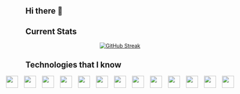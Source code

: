 ## Hi there 👋


## Current Stats

<p style="text-align:center">
  <a href="https://git.io/streak-stats"><img src="https://streak-stats.demolab.com?user=asif-kabir-emon&theme=dark&mode=weekly" alt="GitHub Streak" /></a>
</p>

## Technologies that I know

<div style="display: flex; justify-content: center; gap: 1rem; flex-wrap: nowrap;">
  <img height="32" width="32" src="https://cdn.simpleicons.org/javascript/#F7DF1E" />
  <img height="32" width="32" src="https://cdn.simpleicons.org/typescript/#3178C6" />
  <img height="32" width="32" src="https://cdn.simpleicons.org/react/#61DAFB" />
  <img height="32" width="32" src="https://cdn.simpleicons.org/tailwindcss/#06B6D4" />
  <img height="32" width="32" src="https://cdn.simpleicons.org/nodedotjs/#5FA04E" />
  <img height="32" width="32" src="https://cdn.simpleicons.org/express/#000000" />
  <img height="32" width="32" src="https://cdn.simpleicons.org/nextdotjs/#000000" />
  <img height="32" width="32" src="https://cdn.simpleicons.org/nestjs/#E0234E" />
  <img height="32" width="32" src="https://cdn.simpleicons.org/mui/#007FFF" />
  <img height="32" width="32" src="https://cdn.simpleicons.org/redux/#764ABC" />
  <img height="32" width="32" src="https://cdn.simpleicons.org/mongodb/#47A248" />
  <img height="32" width="32" src="https://cdn.simpleicons.org/postgresql/#4169E1" />
  <img height="32" width="32" src="https://cdn.simpleicons.org/prisma/#2D3748" />
</div>

<!--
**asif-kabir-emon/asif-kabir-emon** is a ✨ _special_ ✨ repository because its `README.md` (this file) appears on your GitHub profile.

Here are some ideas to get you started:

- 🔭 I’m currently working on ...
- 🌱 I’m currently learning ...
- 👯 I’m looking to collaborate on ...
- 🤔 I’m looking for help with ...
- 💬 Ask me about ...
- 📫 How to reach me: ...
- 😄 Pronouns: ...
- ⚡ Fun fact: ...
-->
